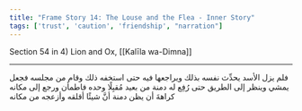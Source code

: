 ```yaml
---
title: "Frame Story 14: The Louse and the Flea - Inner Story"
tags: ['trust', 'caution', 'friendship', "narration"]
---
```


 Section 54 in 4) Lion and Ox, [[Kalīla wa-Dimna]]

---
فلم يزل الأسد يحدِّث نفسه بذلك ويراجعها فيه حتى استخفه ذلك وقام من مجلسه فجعل يمشي وينظر إلى الطريق حتى رُفِع له دمنة من بعيد مُقبِلًا وحده فاطمأن ورجع إلى مكانه كراهةَ أن يظن دمنة أنَّ شيئًا أقلقه وأزعجه من مكانه

